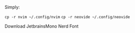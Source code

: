 Simply:


`cp -r nvim ~/.config/nvim`
`cp -r neovide ~/.config/neovide`


Download JetbrainsMono Nerd Font
